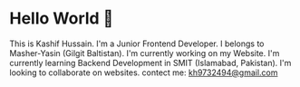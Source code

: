 # Hello World 👋
This is Kashif Hussain.
I'm a Junior Frontend Developer.
I belongs to Masher-Yasin (Gilgit Baltistan).
I'm currently working on my Website.
I'm currently learning Backend Development in SMIT (Islamabad, Pakistan).
I'm looking to collaborate on websites.
contect me: kh9732494@gmail.com


<!--
**kashifjanwali/kashifjanwali** is a ✨ _special_ ✨ repository because its `README.md` (this file) appears on your GitHub profile.

Here are some ideas to get you started:

- 🔭 I’m currently working on ...
- 🌱 I’m currently learning ...
- 👯 I’m looking to collaborate on ...
- 🤔 I’m looking for help with ...
- 💬 Ask me about ...
- 📫 How to reach me: ...
- 😄 Pronouns: ...
- ⚡ Fun fact: ...
-->
